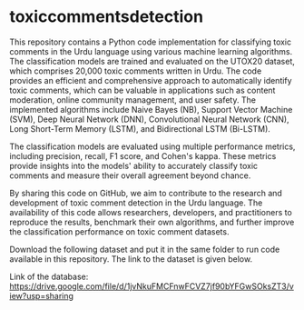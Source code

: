 # toxiccommentsdetection
This repository contains a Python code implementation for classifying toxic comments in the Urdu language using various machine learning algorithms. The classification models are trained and evaluated on the UTOX20 dataset, which comprises 20,000 toxic comments written in Urdu.
The code provides an efficient and comprehensive approach to automatically identify toxic comments, which can be valuable in applications such as content moderation, online community management, and user safety. The implemented algorithms include Naive Bayes (NB), Support Vector Machine (SVM), Deep Neural Network (DNN), Convolutional Neural Network (CNN), Long Short-Term Memory (LSTM), and Bidirectional LSTM (Bi-LSTM).

The classification models are evaluated using multiple performance metrics, including precision, recall, F1 score, and Cohen's kappa. These metrics provide insights into the models' ability to accurately classify toxic comments and measure their overall agreement beyond chance.

By sharing this code on GitHub, we aim to contribute to the research and development of toxic comment detection in the Urdu language. The availability of this code allows researchers, developers, and practitioners to reproduce the results, benchmark their own algorithms, and further improve the classification performance on toxic comment datasets.

Download the following dataset and put it in the same folder to run code available in this repository. The link to the dataset is given below. 


Link of the database:
https://drive.google.com/file/d/1jvNkuFMCFnwFCVZ7jf90bYFGwSOksZT3/view?usp=sharing
